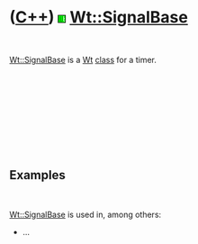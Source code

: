 



 

 

 

 

 

([C++](Cpp.md)) ![Wt](PicWt.png) [Wt::SignalBase](CppSignalBase.md)
=====================================================================

 

[Wt::SignalBase](CppSignalBase.md) is a [Wt](CppWt.md)
[class](CppClass.md) for a timer.

 

 

 

 

 

Examples
--------

 

[Wt::SignalBase](CppSignalBase.md) is used in, among others:

-   ...

 

 

 

 

 





 



